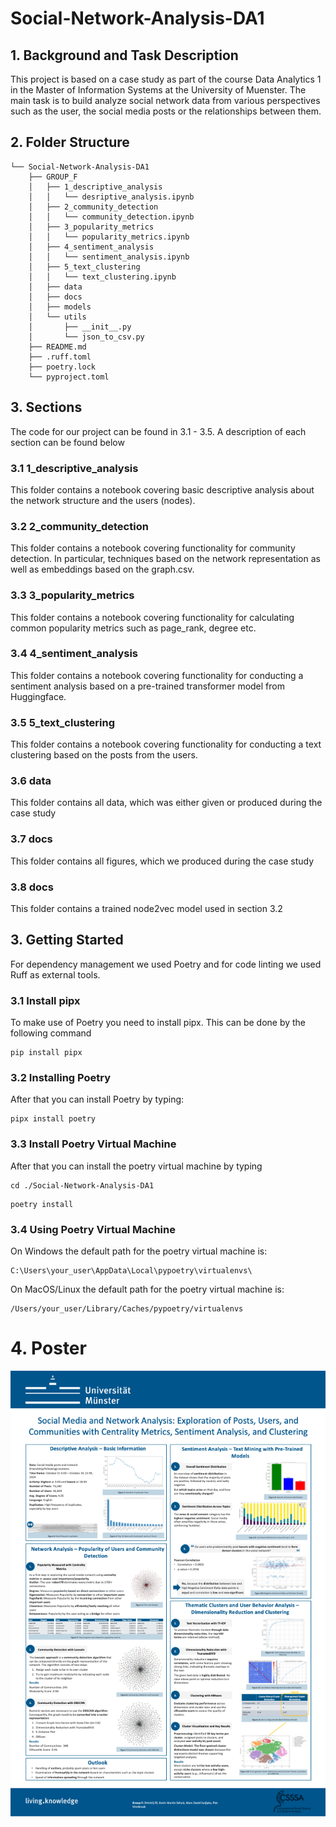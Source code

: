 # Social-Network-Analysis-DA1

## 1. Background and Task Description
This project is based on a case study as part of the course Data Analytics 1 in the Master of Information Systems at the 
University of Muenster. The main task is to build analyze social network data from various perspectives such as the user, 
the social media posts or the relationships between them. 

## 2. Folder Structure 
```
└── Social-Network-Analysis-DA1
    ├── GROUP_F
    │   ├── 1_descriptive_analysis
    │   │   └── desriptive_analysis.ipynb
    │   ├── 2_community_detection
    │   │   └── community_detection.ipynb
    │   ├── 3_popularity_metrics
    │   │   └── popularity_metrics.ipynb
    │   ├── 4_sentiment_analysis
    │   │   └── sentiment_analysis.ipynb
    │   ├── 5_text_clustering
    │   │   └── text_clustering.ipynb
    │   ├── data
    │   ├── docs
    │   ├── models
    │   └── utils
    │       ├── __init__.py
    │       └── json_to_csv.py
    ├── README.md
    ├── .ruff.toml
    ├── poetry.lock
    └── pyproject.toml
```

## 3. Sections
The code for our project can be found in 3.1 - 3.5. 
A description of each section can be found below

### 3.1 1_descriptive_analysis
This folder contains a notebook covering basic descriptive 
analysis about the network structure and the users (nodes).

### 3.2 2_community_detection
This folder contains a notebook covering functionality for community detection. 
In particular, techniques based on the network representation as well as 
embeddings based on the graph.csv.

### 3.3 3_popularity_metrics
This folder contains a notebook covering functionality for calculating 
common popularity metrics such as page_rank, degree etc.

### 3.4 4_sentiment_analysis
This folder contains a notebook covering functionality for 
conducting a sentiment analysis based on a pre-trained 
transformer model from Huggingface.


### 3.5 5_text_clustering
This folder contains a notebook covering functionality for 
conducting a text clustering based on the posts from the users.

### 3.6 data
This folder contains all data, which was either given or produced during the 
case study 

### 3.7 docs 
This folder contains all figures, which we produced during the case study

### 3.8 docs 
This folder contains a trained node2vec model used in section 3.2


## 3. Getting Started
For dependency management we used Poetry and for code linting 
we used Ruff as external tools.

### 3.1 Install pipx 
To make use of Poetry you need to install pipx. This can be done by the following command 
```
pip install pipx
```

### 3.2 Installing Poetry 
After that you can install Poetry by typing:
```
pipx install poetry 
```

### 3.3 Install Poetry Virtual Machine
After that you can install the poetry virtual machine by typing
```
cd ./Social-Network-Analysis-DA1
```

```
poetry install
```

### 3.4 Using Poetry Virtual Machine
On Windows the default path for the poetry virtual machine is: 
```
C:\Users\your_user\AppData\Local\pypoetry\virtualenvs\
```

On MacOS/Linux the default path for the poetry virtual machine is: 
```
/Users/your_user/Library/Caches/pypoetry/virtualenvs
```
# 4. Poster
![Poster](./GROUP_F/docs/GROUP_F_Poster.png)
